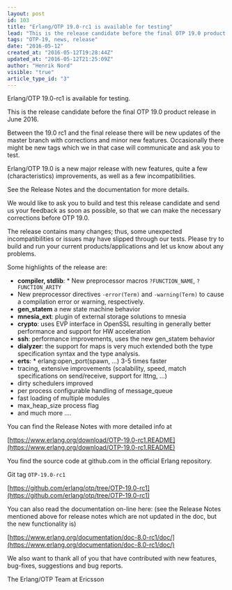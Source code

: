 ```yaml
---
layout: post
id: 103
title: "Erlang/OTP 19.0-rc1 is available for testing"
lead: "This is the release candidate before the final OTP 19.0 product release in June 2016."
tags: "OTP-19, news, release"
date: "2016-05-12"
created_at: "2016-05-12T19:28:44Z"
updated_at: "2016-05-12T21:25:09Z"
author: "Henrik Nord"
visible: "true"
article_type_id: "3"
---
```


Erlang/OTP 19.0-rc1 is available for testing.

This is the release candidate before the final OTP 19.0 product release in June 2016.

Between the 19.0 rc1 and the final release there will be new updates of
 the master branch with corrections and minor new features.
 Occasionally there might be new tags which we in that
 case will communicate and ask you to test.

Erlang/OTP 19.0 is a new major release with new features, quite a few (characteristics) improvements, as well as a few incompatibilities.

See the Release Notes and the documentation for more details.

We would like to ask you to build and test this release candidate and send us
 your feedback as soon as possible, so that we can make the necessary
 corrections before OTP 19.0.

The release contains many changes; thus, some unexpected incompatibilities
 or issues may have slipped through our tests.
 Please try to build and run your current products/applications and let us
 know about any problems.

Some highlights of the release are:
* **compiler, stdlib**: * New preprocessor macros `?FUNCTION_NAME`, `?FUNCTION_ARITY`
* New preprocessor directives `-error(Term)` and `-warning(Term)` to cause a compilation error or warning, respectively.
* **gen_statem** a new state machine behavior
* **mnesia_ext**: plugin of external storage solutions to mnesia
* **crypto**: uses EVP interface in OpenSSL resulting in generally better performance and support for HW acceleration
* **ssh**: performance improvements, uses the new gen_statem behavior
* **dialyzer**: the support for maps is very much extended both the type specification syntax and the type analysis.
* **erts**: * erlang:open_port(spawn, ...) 3-5 times faster
* tracing, extensive improvements (scalability, speed, match specifications on send/receive, support for lttng, ...)
* dirty schedulers improved
* per process configurable handling of message_queue
* fast loading of multiple modules
* max_heap_size process flag
* and much more ....

You can find the Release Notes with more detailed info at

[https://www.erlang.org/download/OTP-19.0-rc1.README](https://www.erlang.org/download/OTP-19.0-rc1.README)

You find the source code at github.com in the official Erlang repository.

Git tag `OTP-19.0-rc1`

[https://github.com/erlang/otp/tree/OTP-19.0-rc1](https://github.com/erlang/otp/tree/OTP-19.0-rc1)

You can also read the documentation on-line here:
 (see the Release Notes mentioned above for release notes which
 are not updated in the doc, but the new functionality is)

[https://www.erlang.org/documentation/doc-8.0-rc1/doc/](https://www.erlang.org/documentation/doc-8.0-rc1/doc/)

We also want to thank all of you that have contributed with new features, bug-fixes, suggestions and bug reports.

The Erlang/OTP Team at Ericsson
